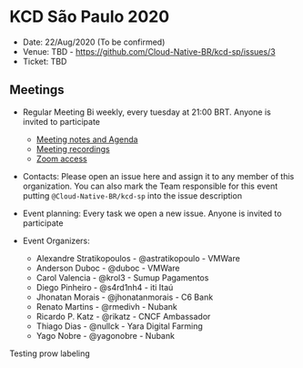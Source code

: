 # KCD São Paulo 2020

* Date: 22/Aug/2020 (To be confirmed)
* Venue: TBD - https://github.com/Cloud-Native-BR/kcd-sp/issues/3
* Ticket: TBD

## Meetings

* Regular Meeting Bi weekly, every tuesday at 21:00 BRT. Anyone is invited to participate
  * [Meeting notes and Agenda](http://bit.ly/kcdsp-notes)
  * [Meeting recordings](https://www.youtube.com/playlist?list=PLgD6zWD_UWIWSPSt0EqWroq1PyaklGtQQ)
  * [Zoom access](https://zoom.us/j/437374259)

* Contacts: Please open an issue here and assign it to any member of this organization. You can also mark the Team responsible for this event putting ``@Cloud-Native-BR/kcd-sp`` into the issue description

* Event planning: Every task we open a new issue. Anyone is invited to participate

* Event Organizers:
  * Alexandre Stratikopoulos - @astratikopoulo - VMWare
  * Anderson Duboc - @duboc - VMWare
  * Carol Valencia - @krol3 - Sumup Pagamentos
  * Diego Pinheiro - @s4rd1nh4 - iti Itaú
  * Jhonatan Morais - @jhonatanmorais - C6 Bank
  * Renato Martins - @rmedivh - Nubank 
  * Ricardo P. Katz - @rikatz - CNCF Ambassador
  * Thiago Dias - @nullck - Yara Digital Farming
  * Yago Nobre - @yagonobre - Nubank

Testing prow labeling
